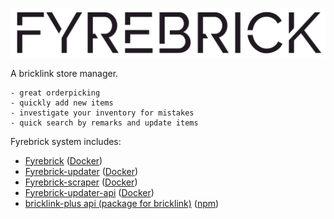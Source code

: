 ![Profile edit page](public/images/logo.svg)

A bricklink store manager. 

    - great orderpicking
    - quickly add new items
    - investigate your inventory for mistakes
    - quick search by remarks and update items

Fyrebrick system includes:

 - [Fyrebrick](https://github.com/snakehead007/fyrebrick) ([Docker](https://hub.docker.com/r/snakehead007/fyrebrick))
 - [Fyrebrick-updater](https://github.com/snakehead007/fyrebrick-updater) ([Docker](https://hub.docker.com/r/snakehead007/fyrebrick-updater))
 - [Fyrebrick-scraper](https://github.com/snakehead007/fyrebrick-scraper) ([Docker](https://hub.docker.com/r/snakehead007/brickscraper))
 - [Fyrebrick-updater-api](https://github.com/snakehead007/fyrebrick-updater-api) ([Docker](https://hub.docker.com/r/snakehead007/fyrebrick-updater-api))
 - [bricklink-plus api (package for bricklink)](https://github.com/snakehead007/bricklink-plus) ([npm](https://www.npmjs.com/package/bricklink-plus))
